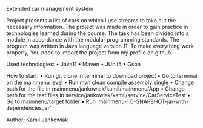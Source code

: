 Extended car management system

Project presents a list of cars on which I use streams to take out the necessary information.
The project was made in order to gain practice in technologies learned during the course.
The task has been divided into a module in accordance with the modular programming standards.
The program was written in Java language version 11. To make everything work properly, You need to import the project from my profile on github.

Used technologies:
•	Java11
•	Maven
•	JUnit5
•	Gson

How to start:
•	Run git clone in terminal to download project
•	Go to terminal on the mainmenu level
•	Run mvn clean compile assembly:single
•   Change path for the file in mainmenu/jankowiak/kamil/mainmenu/App
•   Change path for the test files in service/jankowiak/kamil/service/CarServiceTest
•	Go to mainmenu/target folder
•	Run ‘mainmenu-1.0-SNAPSHOT-jar-with-dependencies.jar’

Author:
Kamil Jankowiak
